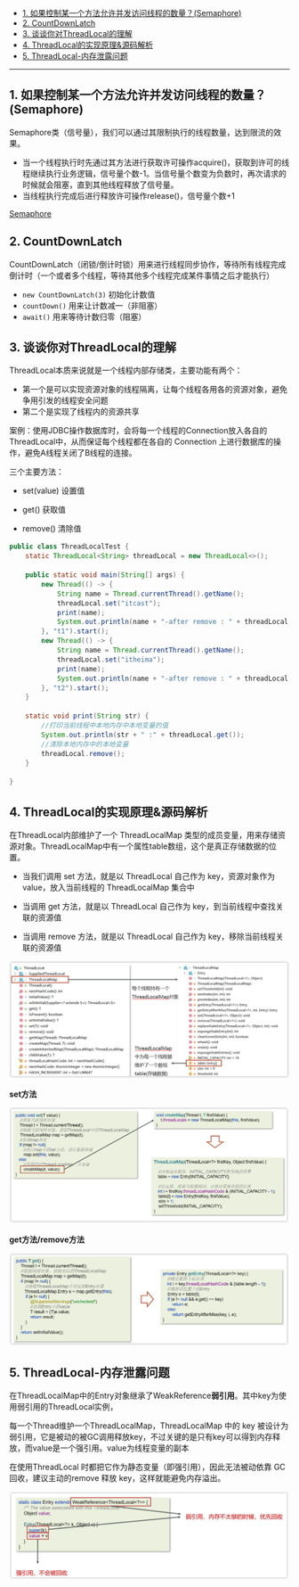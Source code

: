 - [1. 如果控制某一个方法允许并发访问线程的数量？(Semaphore)](#1-如果控制某一个方法允许并发访问线程的数量semaphore)
- [2. CountDownLatch](#2-countdownlatch)
- [3. 谈谈你对ThreadLocal的理解](#3-谈谈你对threadlocal的理解)
- [4. ThreadLocal的实现原理\&源码解析](#4-threadlocal的实现原理源码解析)
- [5. ThreadLocal-内存泄露问题](#5-threadlocal-内存泄露问题)

---

## 1. 如果控制某一个方法允许并发访问线程的数量？(Semaphore)

Semaphore类（信号量），我们可以通过其限制执行的线程数量，达到限流的效果。

- 当一个线程执行时先通过其方法进行获取许可操作acquire()，获取到许可的线程继续执行业务逻辑，信号量个数-1。当信号量个数变为负数时，再次请求的时候就会阻塞，直到其他线程释放了信号量。
- 当线程执行完成后进行释放许可操作release()，信号量个数+1

[Semaphore](../../codes/juc/src/main/java/other/SemaphoreTest.java)

## 2. CountDownLatch

CountDownLatch（闭锁/倒计时锁）用来进行线程同步协作，等待所有线程完成倒计时（一个或者多个线程，等待其他多个线程完成某件事情之后才能执行）

- `new CountDownLatch(3)` 初始化计数值
- `countDown()` 用来让计数减一（非阻塞）
- `await()` 用来等待计数归零（阻塞）

## 3. 谈谈你对ThreadLocal的理解

ThreadLocal本质来说就是一个线程内部存储类，主要功能有两个：
- 第一个是可以实现资源对象的线程隔离，让每个线程各用各的资源对象，避免争用引发的线程安全问题
- 第二个是实现了线程内的资源共享

案例：使用JDBC操作数据库时，会将每一个线程的Connection放入各自的ThreadLocal中，从而保证每个线程都在各自的 Connection 上进行数据库的操作，避免A线程关闭了B线程的连接。

三个主要方法：

- set(value) 设置值

- get() 获取值

- remove() 清除值

```java
public class ThreadLocalTest {
    static ThreadLocal<String> threadLocal = new ThreadLocal<>();

    public static void main(String[] args) {
        new Thread(() -> {
            String name = Thread.currentThread().getName();
            threadLocal.set("itcast");
            print(name);
            System.out.println(name + "-after remove : " + threadLocal.get());
        }, "t1").start();
        new Thread(() -> {
            String name = Thread.currentThread().getName();
            threadLocal.set("itheima");
            print(name);
            System.out.println(name + "-after remove : " + threadLocal.get());
        }, "t2").start();
    }

    static void print(String str) {
        //打印当前线程中本地内存中本地变量的值
        System.out.println(str + " :" + threadLocal.get());
        //清除本地内存中的本地变量
        threadLocal.remove();
    }

}
```

## 4. ThreadLocal的实现原理&源码解析

在ThreadLocal内部维护了一个 ThreadLocalMap 类型的成员变量，用来存储资源对象。ThreadLocalMap中有一个属性table数组，这个是真正存储数据的位置。

- 当我们调用 set 方法，就是以 ThreadLocal 自己作为 key，资源对象作为 value，放入当前线程的 ThreadLocalMap 集合中

- 当调用 get 方法，就是以 ThreadLocal 自己作为 key，到当前线程中查找关联的资源值

- 当调用 remove 方法，就是以 ThreadLocal 自己作为 key，移除当前线程关联的资源值


![](../../images/image-20230505224341410.png)


**set方法**

![](../../images/image-20230505224626253.png)

**get方法/remove方法**

![](../../images/image-20230505224715087.png)

## 5. ThreadLocal-内存泄露问题

在ThreadLocalMap中的Entry对象继承了WeakReference**弱引用**。其中key为使用弱引用的ThreadLocal实例，

每一个Thread维护一个ThreadLocalMap，ThreadLocalMap 中的 key 被设计为弱引用，它是被动的被GC调用释放key，不过关键的是只有key可以得到内存释放，而value是一个强引用。value为线程变量的副本

在使用ThreadLocal 时都把它作为静态变量（即强引用），因此无法被动依靠 GC 回收，建议主动的remove 释放 key，这样就能避免内存溢出。




![](../../images/image-20230505224857538.png)

